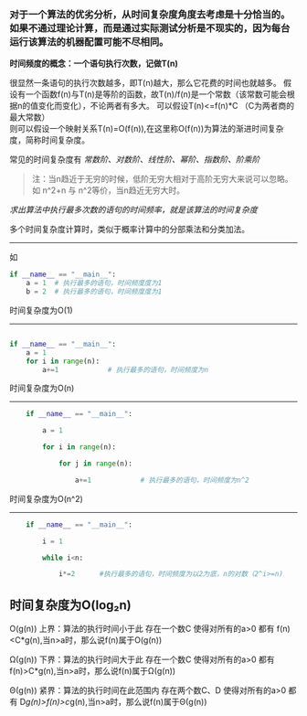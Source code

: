### 对于一个算法的优劣分析，从时间复杂度角度去考虑是十分恰当的。如果不通过理论计算，而是通过实际测试分析是不现实的，因为每台运行该算法的机器配置可能不尽相同。

**时间频度的概念：一个语句执行次数，记做T(n)**

很显然一条语句的执行次数越多，即T(n)越大，那么它花费的时间也就越多。
假设有一个函数f(n)与T(n)是等阶的函数，故T(n)/f(n)是一个常数（该常数可能会根据n的值变化而变化），不论两者有多大。
可以假设T(n)<=f(n)\*C     （C为两者商的最大常数）  
则可以假设一个映射关系T(n)=O(f(n)),在这里称O(f(n))为算法的渐进时间复杂度，简称时间复杂度。

常见的时间复杂度有 *常数阶、对数阶、线性阶、幂阶、指数阶、阶乘阶*

> 注：当n趋近于无穷的时候，低阶无穷大相对于高阶无穷大来说可以忽略。如 n^2+n 与 n^2等价，当n趋近无穷大时。

*求出算法中执行最多次数的语句的时间频率，就是该算法的时间复杂度*

多个时间复杂度计算时，类似于概率计算中的分部乘法和分类加法。

---

如
```python
if __name__ == "__main__":
	a = 1  # 执行最多的语句，时间频度度为1
	b = 2  # 执行最多的语句，时间频度度为1


```

时间复杂度为O(1)

---

```python

if __name__ == "__main__":
	a = 1 				
	for i in range(n):
		a+=1			# 执行最多的语句，时间频度为n

```
时间复杂度为O(n)

---

```python
	if __name__ == "__main__":

		a = 1  											

		for i in range(n):		

			for j in range(n):

				a+=1			# 执行最多的语句，时间频度为n^2
```
时间复杂度为O(n^2)

---

```python
	if __name__ == "__main__":

		i = 1

		while i<n:

			i*=2      #执行最多的语句，时间频度为以2为底，n的对数（2^i>=n)

```

时间复杂度为O(log₂n)
--- 
O(g(n))  上界：算法的执行时间小于此  存在一个数C 使得对所有的a>0 都有 f(n)<C*g(n),当n>a时，那么说f(n)属于O(g(n))    

Ω(g(n))  下界：算法的执行时间大于此  存在一个数C 使得对所有的a>0 都有 f(n)>C*g(n),当n>a时，那么说f(n)属于Ω(g(n))  

Θ(g(n))  紧界：算法的执行时间在此范围内  存在两个数C、D 使得对所有的a>0 都有 D*g(n)>f(n)>c*g(n),当n>a时，那么说f(n)属于Θ(g(n))  
